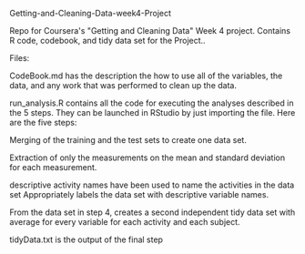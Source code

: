  Getting-and-Cleaning-Data-week4-Project

Repo for Coursera's "Getting and Cleaning Data" Week 4 project. Contains R code, codebook, and tidy data set for the Project..

Files:

CodeBook.md  has the description the how to use all of the variables, the data, and any  work that was performed to clean up the data.

run_analysis.R contains all the code for executing the analyses described in the 5 steps. They can be launched in RStudio by just importing the file. Here are the five steps:

Merging of  the training and the test sets to create one data set.

Extraction of  only the measurements on the mean and standard deviation for each measurement.

descriptive activity names have been used to name the activities in the data set
Appropriately labels the data set with descriptive variable names.

From the data set in step 4, creates a second independent tidy data set with  average for every variable for each activity and each subject.

tidyData.txt is the output of the final step